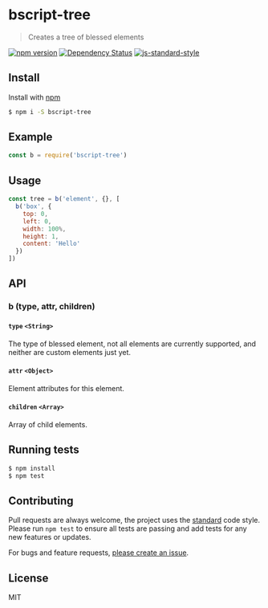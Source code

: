 
# bscript-tree

> Creates a tree of blessed elements

[![npm version](https://badge.fury.io/js/bscript-tree.svg)](https://badge.fury.io/js/bscript-tree)
[![Dependency Status](https://david-dm.org/mattstyles/bscript-tree.svg)](https://david-dm.org/mattstyles/bscript-tree)
[![js-standard-style](https://img.shields.io/badge/code%20style-standard-brightgreen.svg)](http://standardjs.com/)

## Install

Install with [npm](https://npmjs.com)

```sh
$ npm i -S bscript-tree
```

## Example

```js
const b = require('bscript-tree')
```

## Usage

```js
const tree = b('element', {}, [
  b('box', {
    top: 0,
    left: 0,
    width: 100%,
    height: 1,
    content: 'Hello'
  })
])
```

## API

### b (type, attr, children)

#### `type` `<String>`

The type of blessed element, not all elements are currently supported, and neither are custom elements just yet.

#### `attr` `<Object>`

Element attributes for this element.

#### `children` `<Array>`

Array of child elements.

## Running tests

```sh
$ npm install
$ npm test
```

## Contributing

Pull requests are always welcome, the project uses the [standard](http://standardjs.com) code style. Please run `npm test` to ensure all tests are passing and add tests for any new features or updates.

For bugs and feature requests, [please create an issue](https://github.com/mattstyles/bscript/issues).

## License

MIT
